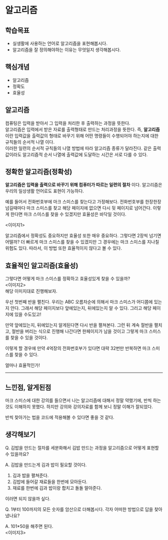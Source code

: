 # 알고리즘

## 학습목표 
- 실생활에 사용하는 언어로 알고리즘을 표현해봅시다.
- 알고리즘을 잘 정의해야하는 이유는 무엇일지 생각해봅시다.

## 핵심개념
- 알고리즘
- 정확도
- 효율성

## 알고리즘
컴퓨팅은 입력을 받아서 그 입력을 처리한 후 출력하는 과정을 뜻한다.<br>
알고리즘은 입력에서 받은 자료를 출력형태로 만드는 처리과정을 뜻한다. 즉, **알고리즘** 이란 입력값을 출력값의 형태로 바꾸기 위해 어떤 명령들이 수행되어야 하는지에 대한 규칙들의 순서적 나열 이다. 
<br>
이러한 일련의 순서적 규칙들의 나열 방법에 따라 알고리즘 종류가 달라진다. 같은 출력값이라도 알고리즘적 순서 나열에 출력값에 도달하는 시간은 서로 다를 수 있다.

## 정확한 알고리즘(정확성)
**알고리즘은 입력을 출력으로 바꾸기 위해 컴퓨터가 따르는 일련의 절차** 이다. 알고리즘은 우리의 일상생활 언어로도 표현이 가능하다.

예를 들어서 전화번호부에 마크 스미스를 찾는다고 가정해보다. 전화번호부를 한장한장 넘길때마다 마크 스미스를 찾고 해당 페이지에 없으면 다시 뒷 페이지로 넘어간다. 이렇게 한다면 마크 스미스를 찾을 수 있겠지만 효율성은 바닥일 것이다.

<이미지1>

알고리즘에서 정확성도 중요하지만 효율성 또한 매우 중요하다. 그렇다면 2장씩 넘기면 어떨까? 더 빠르게 마크 스미스를 찾을 수 있겠지만 그 경우에는 마크 스미스를 지나칠 위험도 있다. 따라서, 이 방법 또한 효율적이지 않다고 볼 수 있다.

## 효율적인 알고리즘(효율성)
그렇다면 어떻게 마크 스미스를 정확하고 효율성있게 찾을 수 있을까?
<br>
<이미지2>
<br>
해당 이미지대로 진행해보자.

우선 첫번째 반을 펼친다. 우리는 ABC 오름차순에 의해서 마크 스미스가 어디쯤에 있는지 안다. 그래서 해당 페이지보다 앞에있는지, 뒤에있는지 알 수 있다. 그리고 해당 페이지에 있을 수도있고!

만약 앞에있는지, 뒤에있는지 알게된다면 다시 반을 펼쳐본다. 그런 뒤 계속 절반을 펼치고, 절반을 버리는 식으로 진행해 나간다면 한페이지가 남을 것이고 그렇게 마크 스미스를 찾을 수 있을 것이다. 

이렇게 할 경우에 만약 4억장의 전화번호부가 있다면 대략 32번만 반복하면 마크 스미스를 찾을 수 있다.

얼마나 효율적인가!

---
## 느낀점, 알게된점
마크 스미스에 대한 강의를 들으면서 나는 알고리즘에 대해서 정말 약했기에, 반씩 하는것도 이해하지 못했다. 하지만 강의와 강의자료를 함께 보니 정말 이해가 잘되었다. 

반씩 찾아가는 법을 코드에 적용해볼 수 있다면 좋을 것 같다.

## 생각해보기
Q. 김밥을 만드는 절차를 세분화해서 김밥 만드는 과정을 알고리즘으로 어떻게 표현할 수 있을까요?

A. 김밥을 만드는게 김과 밥이 필요할 것이다.
<br>
1. 김과 밥을 펼쳐준다.
2. 김밥에 들어갈 재료들을 한번에 모아둔다.
3. 재료를 한번에 김과 밥이랑 합치고 돌돌 말아준다.

이러면 되지 않을까 싶다. 

Q. 1부터 100까지의 모든 숫자를 암산으로 더해봅시다. 각자 어떠한 방법으로 답을 찾아냈나요?

A. 101*50을 해주면 된다. <br>
<이미지3>